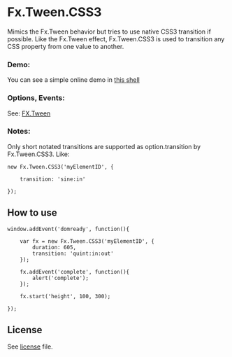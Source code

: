 Fx.Tween.CSS3
============

Mimics the Fx.Tween behavior but tries to use native CSS3 transition if possible.
Like the Fx.Tween effect, Fx.Tween.CSS3 is used to transition any CSS property from one value to another.


### Demo:

You can see a simple online demo in [this shell](http://jsfiddle.net/SunboX/qTnfb/)


### Options, Events:

See: [FX.Tween](http://mootools.net/docs/core/Fx/Fx.Tween)


### Notes:

Only short notated transitions are supported as option.transition by Fx.Tween.CSS3.
Like:

	new Fx.Tween.CSS3('myElementID', {
		
		transition: 'sine:in'
		
	});



How to use
---------------------


	window.addEvent('domready', function(){
		
	    var fx = new Fx.Tween.CSS3('myElementID', {
	        duration: 605,
	        transition: 'quint:in:out'
	    });
	
	    fx.addEvent('complete', function(){
	        alert('complete');
	    });
			
	    fx.start('height', 100, 300);
	
	});



License
---

See [license](http://github.com/SunboX/mootools-fx-tween-css3/blob/master/license) file.